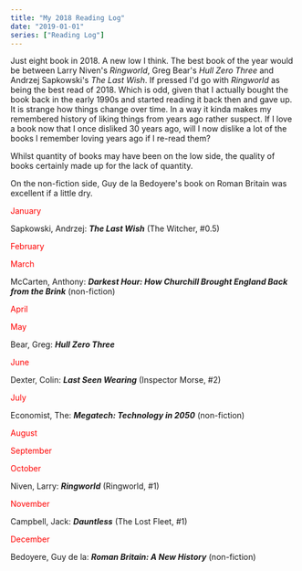 ```yaml
---
title: "My 2018 Reading Log"
date: "2019-01-01"
series: ["Reading Log"]
---
```


Just eight book in 2018. A new low I think. The best book of the year would be between Larry Niven's *Ringworld*, Greg Bear's *Hull Zero Three* and Andrzej Sapkowski's *The Last Wish*. If pressed I'd go with *Ringworld* as being the best read of 2018. Which is odd, given that I actually bought the book back in the early 1990s and started reading it back then and gave up. It is strange how things change over time. In a way it kinda makes my remembered history of liking things from years ago rather suspect. If I love a book now that I once disliked 30 years ago, will I now dislike a lot of the books I remember loving years ago if I re-read them?

Whilst quantity of books may have been on the low side, the quality of books certainly made up for the lack of quantity.

On the non-fiction side, Guy de la Bedoyere's book on Roman Britain was excellent if a little dry.

<span style="color: #ff0000;">January</span>

Sapkowski, Andrzej: ***The Last Wish*** (The Witcher, #0.5)

<span style="color: #ff0000;">February</span>

<span style="color: #ff0000;">March</span>

McCarten, Anthony: ***Darkest Hour: How Churchill Brought England Back from the Brink*** (non-fiction)

<span style="color: #ff0000;">April</span>

<span style="color: #ff0000;">May</span>

Bear, Greg: ***Hull Zero Three***

<span style="color: #ff0000;">June</span>

Dexter, Colin: ***Last Seen Wearing*** (Inspector Morse, #2)

<span style="color: #ff0000;">July</span>

Economist, The: ***Megatech: Technology in 2050*** (non-fiction)

<span style="color: #ff0000;">August</span>

<span style="color: #ff0000;">September</span>

<span style="color: #ff0000;">October</span>

Niven, Larry: ***Ringworld*** (Ringworld, #1)

<span style="color: #ff0000;">November</span>

Campbell, Jack: ***Dauntless*** (The Lost Fleet, #1)

<span style="color: #ff0000;">December</span>

Bedoyere, Guy de la: ***Roman Britain: A New History*** (non-fiction)
